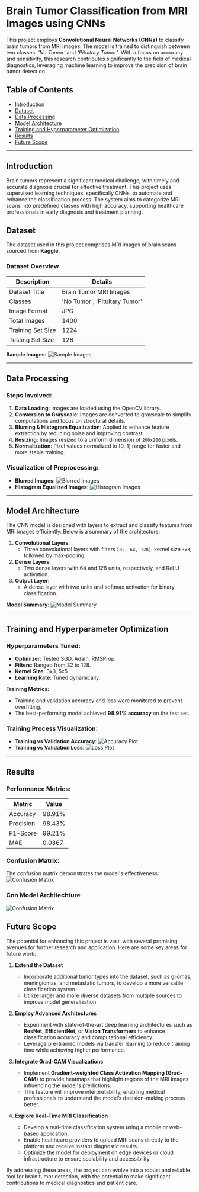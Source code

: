 # Brain Tumor Classification from MRI Images using CNNs

This project employs **Convolutional Neural Networks (CNNs)** to classify brain tumors from MRI images. The model is trained to distinguish between two classes: *'No Tumor'* and *'Pituitary Tumor'*. With a focus on accuracy and sensitivity, this research contributes significantly to the field of medical diagnostics, leveraging machine learning to improve the precision of brain tumor detection.

## Table of Contents

- [Introduction](#introduction)
- [Dataset](#dataset)
- [Data Processing](#data-processing)
- [Model Architecture](#model-architecture)
- [Training and Hyperparameter Optimization](#training-and-hyperparameter-optimization)
- [Results](#results)
- [Future Scope](#future-scope)

---

## Introduction

Brain tumors represent a significant medical challenge, with timely and accurate diagnosis crucial for effective treatment. This project uses supervised learning techniques, specifically CNNs, to automate and enhance the classification process. The system aims to categorize MRI scans into predefined classes with high accuracy, supporting healthcare professionals in early diagnosis and treatment planning.

## Dataset

The dataset used in this project comprises MRI images of brain scans sourced from **Kaggle**. 

### Dataset Overview
| **Description**       | **Details**           |
|------------------------|-----------------------|
| Dataset Title          | Brain Tumor MRI Images |
| Classes                | 'No Tumor', 'Pituitary Tumor' |
| Image Format           | JPG                  |
| Total Images           | 1400                 |
| Training Set Size      | 1224                 |
| Testing Set Size       | 128                  |

**Sample Images:**
![Sample Images](results/sample_images.png)

---

## Data Processing

### Steps Involved:
1. **Data Loading**: Images are loaded using the OpenCV library.
2. **Conversion to Grayscale**: Images are converted to grayscale to simplify computations and focus on structural details.
3. **Blurring & Histogram Equalization**: Applied to enhance feature extraction by reducing noise and improving contrast.
4. **Resizing**: Images resized to a uniform dimension of `200x200` pixels.
5. **Normalization**: Pixel values normalized to [0, 1] range for faster and more stable training.

### Visualization of Preprocessing:
- **Blurred Images**:
  ![Blurred Images](results/blurred_images.jpg)
- **Histogram Equalized Images**:
  ![Histogram Images](results/histogram_images.jpg)

---

## Model Architecture

The CNN model is designed with layers to extract and classify features from MRI images efficiently. Below is a summary of the architecture:

1. **Convolutional Layers**:
   - Three convolutional layers with filters `[32, 64, 128]`, kernel size `3x3`, followed by max-pooling.
2. **Dense Layers**:
   - Two dense layers with 64 and 128 units, respectively, and ReLU activation.
3. **Output Layer**:
   - A dense layer with two units and softmax activation for binary classification.

**Model Summary**:
![Model Summary](results/model_summary.jpg)

---

## Training and Hyperparameter Optimization

### Hyperparameters Tuned:
- **Optimizer**: Tested SGD, Adam, RMSProp.
- **Filters**: Ranged from 32 to 128.
- **Kernel Size**: 3x3, 5x5.
- **Learning Rate**: Tuned dynamically.

**Training Metrics:**
- Training and validation accuracy and loss were monitored to prevent overfitting.
- The best-performing model achieved **98.91% accuracy** on the test set.

### Training Process Visualization:
- **Training vs Validation Accuracy**:
  ![Accuracy Plot](results/training_validation_accuracy.jpg)
- **Training vs Validation Loss**:
  ![Loss Plot](results/training_validation_loss.jpg)

---

## Results

### Performance Metrics:
| **Metric**       | **Value** |
|-------------------|-----------|
| Accuracy          | 98.91%   |
| Precision         | 98.43%   |
| F1-Score          | 99.21%   |
| MAE               | 0.0367   |

### Confusion Matrix:
The confusion matrix demonstrates the model's effectiveness:
![Confusion Matrix](results/confusion_matrix.jpg)


### Cnn Model Architechture

![Confusion Matrix](results/system_architechture.png)


## Future Scope

The potential for enhancing this project is vast, with several promising avenues for further research and application. Here are some key areas for future work:

1. **Extend the Dataset**  
   - Incorporate additional tumor types into the dataset, such as gliomas, meningiomas, and metastatic tumors, to develop a more versatile classification system.
   - Utilize larger and more diverse datasets from multiple sources to improve model generalization.

2. **Employ Advanced Architectures**  
   - Experiment with state-of-the-art deep learning architectures such as **ResNet**, **EfficientNet**, or **Vision Transformers** to enhance classification accuracy and computational efficiency.
   - Leverage pre-trained models via transfer learning to reduce training time while achieving higher performance.

3. **Integrate Grad-CAM Visualizations**  
   - Implement **Gradient-weighted Class Activation Mapping (Grad-CAM)** to provide heatmaps that highlight regions of the MRI images influencing the model's predictions.  
   - This feature will improve interpretability, enabling medical professionals to understand the model’s decision-making process better.

4. **Explore Real-Time MRI Classification**  
   - Develop a real-time classification system using a mobile or web-based application.  
   - Enable healthcare providers to upload MRI scans directly to the platform and receive instant diagnostic results.  
   - Optimize the model for deployment on edge devices or cloud infrastructure to ensure scalability and accessibility.

By addressing these areas, the project can evolve into a robust and reliable tool for brain tumor detection, with the potential to make significant contributions to medical diagnostics and patient care.


  

